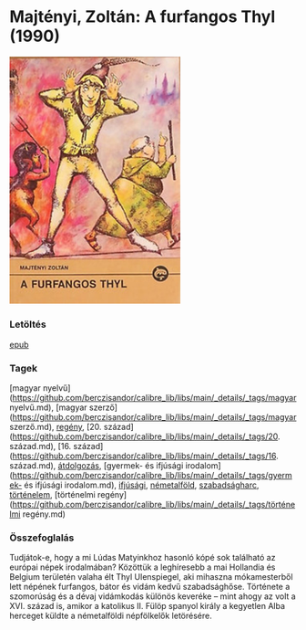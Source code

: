 # <a name="id_998">Majtényi, Zoltán: A furfangos Thyl (1990)</a>
<img src="https://github.com/BercziSandor/calibre_lib/raw/main/libs/main/Majtenyi%2C%20Zoltan/A%20furfangos%20Thyl%20%28998%29/cover.jpg" alt="cover" width="300"/>

### Letöltés
[epub](https://github.com/BercziSandor/calibre_lib/raw/main/libs/main/Majtenyi%2C%20Zoltan/A%20furfangos%20Thyl%20%28998%29/A%20furfangos%20Thyl%20-%20Majtenyi%2C%20Zoltan.epub)

### Tagek
[magyar nyelvű](https://github.com/berczisandor/calibre_lib/libs/main/_details/_tags/magyar nyelvű.md), [magyar szerző](https://github.com/berczisandor/calibre_lib/libs/main/_details/_tags/magyar szerző.md), [regény](https://github.com/berczisandor/calibre_lib/libs/main/_details/_tags/regény.md), [20. század](https://github.com/berczisandor/calibre_lib/libs/main/_details/_tags/20. század.md), [16. század](https://github.com/berczisandor/calibre_lib/libs/main/_details/_tags/16. század.md), [átdolgozás](https://github.com/berczisandor/calibre_lib/libs/main/_details/_tags/átdolgozás.md), [gyermek- és ifjúsági irodalom](https://github.com/berczisandor/calibre_lib/libs/main/_details/_tags/gyermek- és ifjúsági irodalom.md), [ifjúsági](https://github.com/berczisandor/calibre_lib/libs/main/_details/_tags/ifjúsági.md), [németalföld](https://github.com/berczisandor/calibre_lib/libs/main/_details/_tags/németalföld.md), [szabadságharc](https://github.com/berczisandor/calibre_lib/libs/main/_details/_tags/szabadságharc.md), [történelem](https://github.com/berczisandor/calibre_lib/libs/main/_details/_tags/történelem.md), [történelmi regény](https://github.com/berczisandor/calibre_lib/libs/main/_details/_tags/történelmi regény.md)

### Összefoglalás
<p class="description">Tudjátok-e, hogy a mi Lúdas Matyinkhoz hasonló kópé sok található az európai népek irodalmában? Közöttük a leghíresebb a mai Hollandia és Belgium területén valaha élt Thyl Ulenspiegel, aki mihaszna mókamesterből lett népének furfangos, bátor és vidám kedvű szabadsághőse. Története a szomorúság és a dévaj vidámkodás különös keveréke – mint ahogy az volt a XVI. század is, amikor a katolikus II. Fülöp spanyol király a kegyetlen Alba herceget küldte a németalföldi népfölkelők letörésére.</p>


